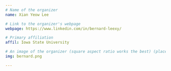 ```yaml
---
# Name of the organizer
name: Xian Yeow Lee

# Link to the organizer's webpage
webpage: https://www.linkedin.com/in/bernard-leexy/

# Primary affiliation
affil: Iowa State University

# An image of the organizer (square aspect ratio works the best) (place in the `assets/img/organizers` directory)
img: bernard.png

---
```

